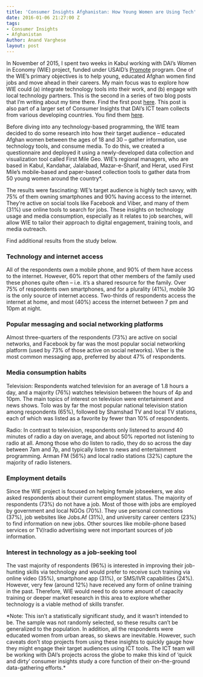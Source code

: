 ```yaml
---
title: 'Consumer Insights Afghanistan: How Young Women are Using Tech'
date: 2016-01-06 21:27:00 Z
tags:
- Consumer Insights
- Afghanistan
Author: Anand Varghese
layout: post
---
```


In November of 2015, I spent two weeks in Kabul working with DAI’s Women in Economy (WIE) project, funded under USAID’s [Promote](https://www.usaid.gov/afghanistan/promote/) program. One of the WIE’s primary objectives is to help young, educated Afghan women find jobs and move ahead in their careers. My main focus was to explore how WIE could (a) integrate technology tools into their work, and (b) engage with local technology partners. This is the second in a series of two blog posts that I’m writing about my time there. Find the first post [here](#). This post is also part of a larger set of Consumer Insights that DAI’s ICT team collects from various developing countries. You find them [here](#).

<!--more-->

Before diving into any technology-based programming, the WIE team decided to do some research into how their target audience – educated Afghan women between the ages of 18 and 30 – gather information, use technology tools, and consume media. To do this, we created a questionnaire and deployed it using a newly-developed data collection and visualization tool called First Mile Geo. WIE’s regional managers, who are based in Kabul, Kandahar, Jalalabad, Mazar-e-Sharif, and Herat, used First Mile’s mobile-based and paper-based collection tools to gather data from 50 young women around the country*.

The results were fascinating: WE’s target audience is highly tech savvy, with 75% of them owning smartphones and 90% having access to the internet. They’re active on social tools like Facebook and Viber, and many of them (31%) use online tools to search for jobs. These insights on technology usage and media consumption, especially as it relates to job searches, will allow WIE to tailor their approach to digital engagement, training tools, and media outreach.    

Find additional results from the study below.

### Technology and internet access

All of the respondents own a mobile phone, and 90% of them have access to the internet. However, 60% report that other members of the family used these phones quite often – i.e. it’s a shared resource for the family. Over 75% of respondents own smartphones, and for a plurality (41%), mobile 3G is the only source of internet access. Two-thirds of respondents access the internet at home, and most (40%) access the internet between 7 pm and 10pm at night.

### Popular messaging and social networking platforms

Almost three-quarters of the respondents (73%) are active on social networks, and Facebook by far was the most popular social networking platform (used by 73% of those active on social networks). Viber is the most common messaging app, preferred by about 47% of respondents.

### Media consumption habits

Television: Respondents watched television for an average of 1.8 hours a day, and a majority (76%) watches television between the hours of 4p and 10pm. The main topics of interest on television were entertainment and news shows. Tolo was by far the most popular national television station among respondents (65%), followed by Shamshad TV and local TV stations, each of which was listed as a favorite by fewer than 10% of respondents.

Radio: In contrast to television, respondents only listened to around 40 minutes of radio a day on average, and about 50% reported not listening to radio at all. Among those who do listen to radio, they do so across the day between 7am and 7p, and typically listen to news and entertainment programming. Arman FM (56%) and local radio stations (32%) capture the majority of radio listeners.

### Employment details

Since the WIE project is focused on helping female jobseekers, we also asked respondents about their current employment status. The majority of respondents (73%) do not have a job. Most of those with jobs are employed by government and local NGOs (70%). They use personal connections (37%), job websites like Jobs.Af (31%), and university career centers (23%) to find information on new jobs. Other sources like mobile-phone based services or TV/radio advertising were not important sources of job information.

### Interest in technology as a job-seeking tool

The vast majority of respondents (96%) is interested in improving their job-hunting skills via technology and would prefer to receive such training via online video (35%), smartphone app (31%), or SMS/IVR capabilities (24%). However, very few (around 12%) have received any form of online training in the past. Therefore, WIE would need to do some amount of capacity training or deeper market research in this area to explore whether technology is a viable method of skills transfer.

<aside>*Note: This isn’t a statistically significant study, and it wasn’t intended to be. The sample was not randomly selected, so these results can’t be generalized to the population. In addition, all the respondents were educated women from urban areas, so skews are inevitable. However, such caveats don’t stop projects from using these insights to quickly gauge how they might engage their target audiences using ICT tools. The ICT team will be working with DAI’s projects across the globe to make this kind of ‘quick and dirty’ consumer insights study a core function of their on-the-ground data-gathering efforts.*</aside>